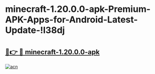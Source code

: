 # minecraft-1.20.0.0-apk-Premium-APK-Apps-for-Android-Latest-Update-!l38dj

# <h2><a href="https://7ji2c2.esa.edu.pl?title=minecraft-1.20.0.0-apk&ref=l38dj">🔗👉 🔴 minecraft-1.20.0.0-apk</a></h2>

[![acn](https://github.com/user-attachments/assets/0f9c940e-d8b0-45ae-aac7-cd30a18b3e1c)](https://7ji2c2.esa.edu.pl?title=minecraft-1.20.0.0-apk&ref=l38dj)

